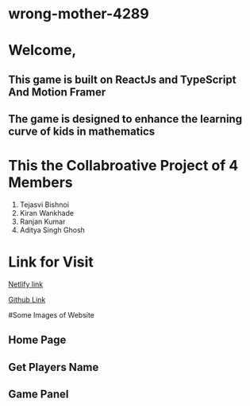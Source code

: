 # wrong-mother-4289
# Welcome, 

## This game is built on ReactJs and TypeScript And Motion Framer

## The game is designed to enhance the learning curve of kids in mathematics 

# This the Collabroative Project of 4 Members 
1. Tejasvi Bishnoi
2. Kiran Wankhade
3. Ranjan Kumar
4. Aditya Singh Ghosh

# Link for Visit

[Netlify link](https://mathrun-mathgame.netlify.app/)

[Github Link](https://github.com/TejasBishnoi21/wrong-mother-4289)

#Some Images of Website 

## Home Page 

## Get Players Name 

## Game Panel
